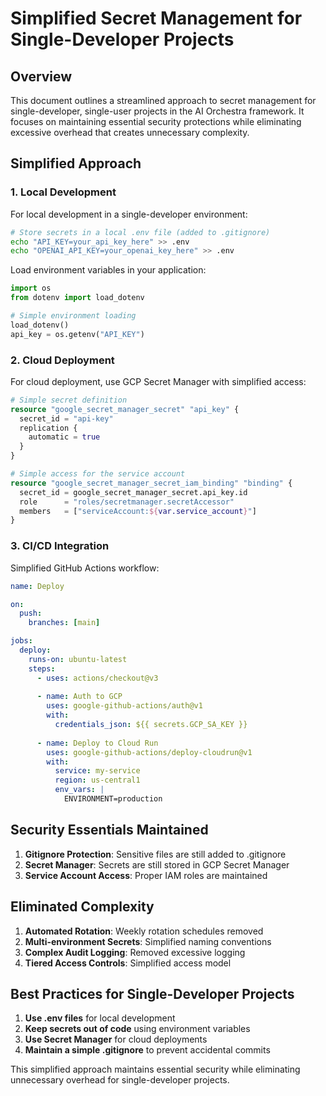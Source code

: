 # Simplified Secret Management for Single-Developer Projects

## Overview

This document outlines a streamlined approach to secret management for single-developer, single-user projects in the AI Orchestra framework. It focuses on maintaining essential security protections while eliminating excessive overhead that creates unnecessary complexity.

## Simplified Approach

### 1. Local Development

For local development in a single-developer environment:

```bash
# Store secrets in a local .env file (added to .gitignore)
echo "API_KEY=your_api_key_here" >> .env
echo "OPENAI_API_KEY=your_openai_key_here" >> .env
```

Load environment variables in your application:

```python
import os
from dotenv import load_dotenv

# Simple environment loading
load_dotenv()
api_key = os.getenv("API_KEY")
```

### 2. Cloud Deployment

For cloud deployment, use GCP Secret Manager with simplified access:

```terraform
# Simple secret definition
resource "google_secret_manager_secret" "api_key" {
  secret_id = "api-key"
  replication {
    automatic = true
  }
}

# Simple access for the service account
resource "google_secret_manager_secret_iam_binding" "binding" {
  secret_id = google_secret_manager_secret.api_key.id
  role      = "roles/secretmanager.secretAccessor"
  members   = ["serviceAccount:${var.service_account}"]
}
```

### 3. CI/CD Integration

Simplified GitHub Actions workflow:

```yaml
name: Deploy

on:
  push:
    branches: [main]

jobs:
  deploy:
    runs-on: ubuntu-latest
    steps:
      - uses: actions/checkout@v3
      
      - name: Auth to GCP
        uses: google-github-actions/auth@v1
        with:
          credentials_json: ${{ secrets.GCP_SA_KEY }}
      
      - name: Deploy to Cloud Run
        uses: google-github-actions/deploy-cloudrun@v1
        with:
          service: my-service
          region: us-central1
          env_vars: |
            ENVIRONMENT=production
```

## Security Essentials Maintained

1. **Gitignore Protection**: Sensitive files are still added to .gitignore
2. **Secret Manager**: Secrets are still stored in GCP Secret Manager
3. **Service Account Access**: Proper IAM roles are maintained

## Eliminated Complexity

1. **Automated Rotation**: Weekly rotation schedules removed
2. **Multi-environment Secrets**: Simplified naming conventions
3. **Complex Audit Logging**: Removed excessive logging
4. **Tiered Access Controls**: Simplified access model

## Best Practices for Single-Developer Projects

1. **Use .env files** for local development
2. **Keep secrets out of code** using environment variables
3. **Use Secret Manager** for cloud deployments
4. **Maintain a simple .gitignore** to prevent accidental commits

This simplified approach maintains essential security while eliminating unnecessary overhead for single-developer projects.